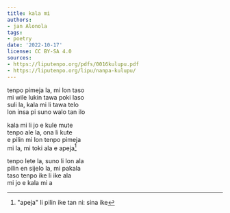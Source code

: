 ```yaml
---
title: kala mi
authors:
- jan Alonola
tags:
- poetry
date: '2022-10-17'
license: CC BY-SA 4.0
sources:
- https://liputenpo.org/pdfs/0016kulupu.pdf
- https://liputenpo.org/lipu/nanpa-kulupu/
---
```


tenpo pimeja la, mi lon taso  
mi wile lukin tawa poki laso  
suli la, kala mi li tawa telo  
lon insa pi suno walo tan ilo

kala mi li jo e kule mute  
tenpo ale la, ona li kute  
e pilin mi lon tenpo pimeja  
mi la, mi toki ala e apeja[^1]

tenpo lete la, suno li lon ala  
pilin en sijelo la, mi pakala  
taso tenpo ike li ike ala  
mi jo e kala mi a

[^1]: "apeja" li pilin ike tan ni: sina ike